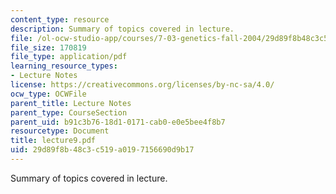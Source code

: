 ```yaml
---
content_type: resource
description: Summary of topics covered in lecture.
file: /ol-ocw-studio-app/courses/7-03-genetics-fall-2004/29d89f8b48c3c519a0197156690d9b17_lecture9.pdf
file_size: 170819
file_type: application/pdf
learning_resource_types:
- Lecture Notes
license: https://creativecommons.org/licenses/by-nc-sa/4.0/
ocw_type: OCWFile
parent_title: Lecture Notes
parent_type: CourseSection
parent_uid: b91c3b76-18d1-0171-cab0-e0e5bee4f8b7
resourcetype: Document
title: lecture9.pdf
uid: 29d89f8b-48c3-c519-a019-7156690d9b17
---
```

Summary of topics covered in lecture.